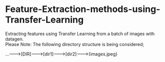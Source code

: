 # Feature-Extraction-methods-using-Transfer-Learning
Extracting features using Transfer Learning from a batch of images with datagen. </br>
Please Note: The following directory structure is being considered; </br>

...--->[DIR]--->[dir1]--->[dir2]--->{images.jpeg}
